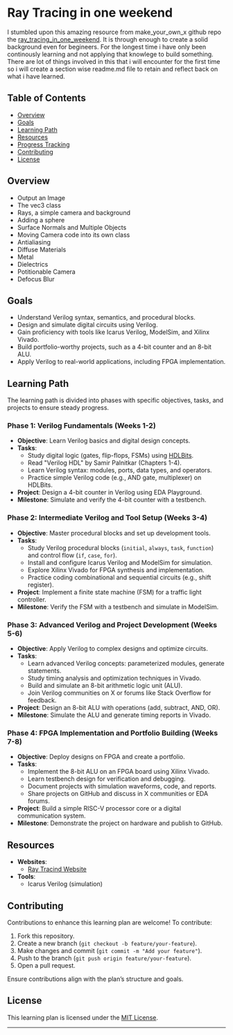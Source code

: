 # Ray Tracing in one weekend
I stumbled upon this amazing resource from make_your_own_x github repo the [ray_tracing_in_one_weekend](https://raytracing.github.io/books/RayTracingInOneWeekend.html). It is through enough to create a solid background even for begineers. For the longest time i have only been continously learning and not applying that knowlege to build something. There are lot of things involved in this that i will encounter for the first time so i will create a section wise readme.md file to retain and reflect back on what i have learned. 

## Table of Contents
- [Overview](#overview)
- [Goals](#goals)
- [Learning Path](#learning-path)
- [Resources](#resources)
- [Progress Tracking](#progress-tracking)
- [Contributing](#contributing)
- [License](#license)

## Overview
- Output an Image
- The vec3 class
- Rays, a simple camera and background
- Adding a sphere
- Surface Normals and Multiple Objects
- Moving Camera code into its own class
- Antialiasing
- Diffuse Materials
- Metal
- Dielectrics
- Potitionable Camera
- Defocus Blur

## Goals
- Understand Verilog syntax, semantics, and procedural blocks.
- Design and simulate digital circuits using Verilog.
- Gain proficiency with tools like Icarus Verilog, ModelSim, and Xilinx Vivado.
- Build portfolio-worthy projects, such as a 4-bit counter and an 8-bit ALU.
- Apply Verilog to real-world applications, including FPGA implementation.

## Learning Path
The learning path is divided into phases with specific objectives, tasks, and projects to ensure steady progress.

### Phase 1: Verilog Fundamentals (Weeks 1-2)
- **Objective**: Learn Verilog basics and digital design concepts.
- **Tasks**:
  - Study digital logic (gates, flip-flops, FSMs) using [HDLBits](https://hdlbits.circuits.io).
  - Read "Verilog HDL" by Samir Palnitkar (Chapters 1-4).
  - Learn Verilog syntax: modules, ports, data types, and operators.
  - Practice simple Verilog code (e.g., AND gate, multiplexer) on HDLBits.
- **Project**: Design a 4-bit counter in Verilog using EDA Playground.
- **Milestone**: Simulate and verify the 4-bit counter with a testbench.

### Phase 2: Intermediate Verilog and Tool Setup (Weeks 3-4)
- **Objective**: Master procedural blocks and set up development tools.
- **Tasks**:
  - Study Verilog procedural blocks (`initial`, `always`, `task`, `function`) and control flow (`if`, `case`, `for`).
  - Install and configure Icarus Verilog and ModelSim for simulation.
  - Explore Xilinx Vivado for FPGA synthesis and implementation.
  - Practice coding combinational and sequential circuits (e.g., shift register).
- **Project**: Implement a finite state machine (FSM) for a traffic light controller.
- **Milestone**: Verify the FSM with a testbench and simulate in ModelSim.

### Phase 3: Advanced Verilog and Project Development (Weeks 5-6)
- **Objective**: Apply Verilog to complex designs and optimize circuits.
- **Tasks**:
  - Learn advanced Verilog concepts: parameterized modules, generate statements.
  - Study timing analysis and optimization techniques in Vivado.
  - Build and simulate an 8-bit arithmetic logic unit (ALU).
  - Join Verilog communities on X or forums like Stack Overflow for feedback.
- **Project**: Design an 8-bit ALU with operations (add, subtract, AND, OR).
- **Milestone**: Simulate the ALU and generate timing reports in Vivado.

### Phase 4: FPGA Implementation and Portfolio Building (Weeks 7-8)
- **Objective**: Deploy designs on FPGA and create a portfolio.
- **Tasks**:
  - Implement the 8-bit ALU on an FPGA board using Xilinx Vivado.
  - Learn testbench design for verification and debugging.
  - Document projects with simulation waveforms, code, and reports.
  - Share projects on GitHub and discuss in X communities or EDA forums.
- **Project**: Build a simple RISC-V processor core or a digital communication system.
- **Milestone**: Demonstrate the project on hardware and publish to GitHub.

## Resources

- **Websites**: 
  - [Ray Tracind Website](https://raytracing.github.io/books/RayTracingInOneWeekend.html)
- **Tools**: 
  - Icarus Verilog (simulation)

## Contributing 
Contributions to enhance this learning plan are welcome! To contribute:
1. Fork this repository.
2. Create a new branch (`git checkout -b feature/your-feature`).
3. Make changes and commit (`git commit -m "Add your feature"`).
4. Push to the branch (`git push origin feature/your-feature`).
5. Open a pull request.

Ensure contributions align with the plan’s structure and goals.

## License
This learning plan is licensed under the [MIT License](LICENSE).

---
